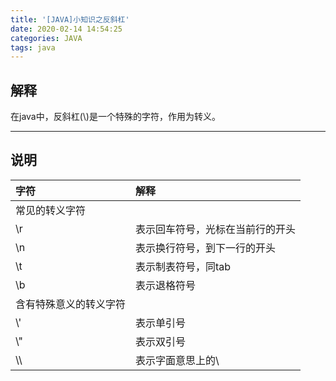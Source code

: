 ```yaml
---
title: '[JAVA]小知识之反斜杠'
date: 2020-02-14 14:54:25
categories: JAVA
tags: java
---
```


## 解释
在java中，反斜杠(\\)是一个特殊的字符，作用为转义。

---

## 说明
|字符|解释|
|:-----  |:-----|
|常见的转义字符||
|\r |表示回车符号，光标在当前行的开头   |
|\n |表示换行符号，到下一行的开头   |
|\t |表示制表符号，同tab   |
|\b |表示退格符号   |
|含有特殊意义的转义字符||
|\\' |表示单引号   |
|\\" |表示双引号   |
|\\\ |表示字面意思上的\   |
